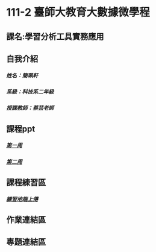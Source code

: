 # 111-2 臺師大教育大數據微學程
## 課名:學習分析工具實務應用
## 自我介紹
##### 姓名：簡珮軒
##### 系級：科技系二年級
##### 授課教師：蔡芸老師
## 課程ppt
##### [第一周](https://docs.google.com/presentation/d/e/2PACX-1vSInSmBw4pmnFj-4BoVDQcXDkXJ23WMGXBWPkHTTm99t0rigaeIYzMpjC8Q7nKu9SZWeNAs6q1Wy5ZE/pub?start=false&loop=false&delayms=3000&slide=id.p)
##### [第二周](https://docs.google.com/presentation/d/e/2PACX-1vT-TbdyqnFFYyOREkTHFGj8OMr3z4-77otHUtDB1PZk_hy4H1sO0_ZXdsaTg1qping-CP_2kEhcvlu0/pub?start=false&loop=false&delayms=3000&slide=id.p)
## 課程練習區
##### [練習地端上傳](https://github.com/cpeggy/LAT/blob/main/TEST.ipynb)
## 作業連結區
## 專題連結區
